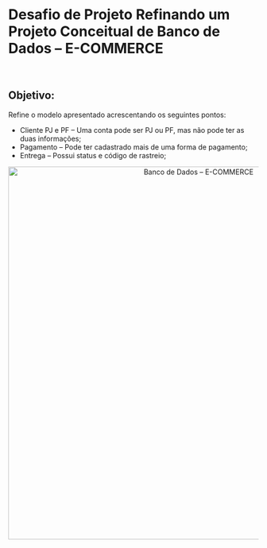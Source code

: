 # Desafio de Projeto Refinando um Projeto Conceitual de Banco de Dados – E-COMMERCE

<br />

## Objetivo:

Refine o modelo apresentado acrescentando os seguintes pontos:

-   Cliente PJ e PF – Uma conta pode ser PJ ou PF, mas não pode ter as duas informações;
-   Pagamento – Pode ter cadastrado mais de uma forma de pagamento;
-   Entrega – Possui status e código de rastreio;

<div align="center">
<img alt="Banco de Dados – E-COMMERCE" title="Logo Banco de Dados – E-COMMERCE" width="750px" src="g">
</div>
